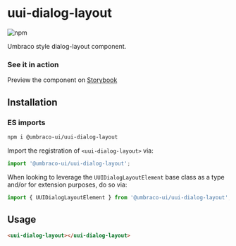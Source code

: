 # uui-dialog-layout

![npm](https://img.shields.io/npm/v/@umbraco-ui/uui-dialog-layout?logoColor=%231B264F)

Umbraco style dialog-layout component.

### See it in action

Preview the component on [Storybook](http://localhost:6006/?path=/story/uui-dialog-layout)

## Installation

### ES imports

```zsh
npm i @umbraco-ui/uui-dialog-layout
```

Import the registration of `<uui-dialog-layout>` via:

```javascript
import '@umbraco-ui/uui-dialog-layout';
```

When looking to leverage the `UUIDialogLayoutElement` base class as a type and/or for extension purposes, do so via:

```javascript
import { UUIDialogLayoutElement } from '@umbraco-ui/uui-dialog-layout';
```

## Usage

```html
<uui-dialog-layout></uui-dialog-layout>
```

